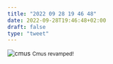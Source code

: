 ```yaml
---
title: "2022 09 28 19 46 48"
date: 2022-09-28T19:46:48+02:00
draft: false
type: "tweet"
---
```


![cmus](/img/2022-09-28-15-34-53.png)
<small>Cmus revamped!</small>
